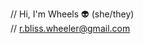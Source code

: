// Hi, I'm Wheels 👽 (she/they)<br>
// <a href="mailto:wheels.software@gmail.com">r.bliss.wheeler@gmail.com</a>

